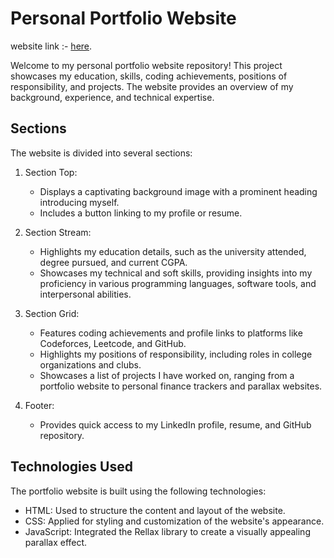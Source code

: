 
# Personal Portfolio Website

website link :- [here](file:///C:/Desktop/New%20folder/index.html).

Welcome to my personal portfolio website repository! This project showcases my education, skills, coding achievements, positions of responsibility, and projects. The website provides an overview of my background, experience, and technical expertise.

## Sections

The website is divided into several sections:

1. Section Top:
   - Displays a captivating background image with a prominent heading introducing myself.
   - Includes a button linking to my profile or resume.

2. Section Stream:
   - Highlights my education details, such as the university attended, degree pursued, and current CGPA.
   - Showcases my technical and soft skills, providing insights into my proficiency in various programming languages, software tools, and interpersonal abilities.

3. Section Grid:
   - Features coding achievements and profile links to platforms like Codeforces, Leetcode, and GitHub.
   - Highlights my positions of responsibility, including roles in college organizations and clubs.
   - Showcases a list of projects I have worked on, ranging from a portfolio website to personal finance trackers and parallax websites.

4. Footer:
   - Provides quick access to my LinkedIn profile, resume, and GitHub repository.

## Technologies Used

The portfolio website is built using the following technologies:

- HTML: Used to structure the content and layout of the website.
- CSS: Applied for styling and customization of the website's appearance.
- JavaScript: Integrated the Rellax library to create a visually appealing parallax effect.
